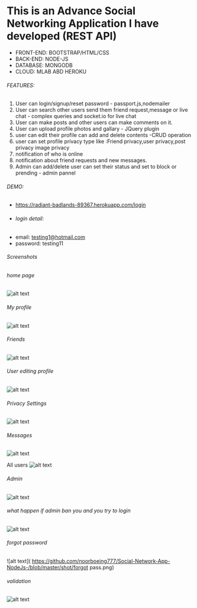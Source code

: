 # This is an Advance Social Networking Application I have developed (REST API)


- FRONT-END: BOOTSTRAP/HTML/CSS
- BACK-END: NODE-JS
- DATABASE: MONGODB
- CLOUD: MLAB ABD HEROKU

###### FEATURES: 
1. User can login/signup/reset password - passport.js,nodemailer
2. User can search other users send them friend request,message or live chat - complex queries and socket.io for live chat
3. User can make posts and other users can make comments on it.
4. User can upload profile photos and gallary - JQuery plugin
5. user can edit their profile can add and delete contents -CRUD operation
6. user can set profile privacy type like :Friend privacy,user privacy,post privacy image privacy
7. notification of who is online 
8. notification about friend requests and new messages.
9. Admin can add/delete user can set their status and set to block or prending - admin pannel
 
 ###### DEMO:
 
 - https://radiant-badlands-89367.herokuapp.com/login
 - ###### login detail:
 - email: testing1@hotmail.com
 - password: testing11
 
 ###### Screenshots 
 
 ###### home page
 
 ![alt text]( https://github.com/noorboeing777/Social-Network-App-NodeJs-/blob/master/shot/profile.png)
 
  ###### My profile
  
  
 ![alt text]( https://github.com/noorboeing777/Social-Network-App-NodeJs-/blob/master/shot/home.png)
 
###### Friends 

 ![alt text]( https://github.com/noorboeing777/Social-Network-App-NodeJs-/blob/master/shot/s5.png)
 
###### User editing profile
 ![alt text]( https://github.com/noorboeing777/Social-Network-App-NodeJs-/blob/master/shot/s6.png)
 
 ###### Privacy Settings
 ![alt text]( https://github.com/noorboeing777/Social-Network-App-NodeJs-/blob/master/shot/s10.png)
 
 ###### Messages 
 ![alt text]( https://github.com/noorboeing777/Social-Network-App-NodeJs-/blob/master/shot/msg.png)
 
 All users
 ![alt text]( https://github.com/noorboeing777/Social-Network-App-NodeJs-/blob/master/shot/s8.png)

###### Admin 

 ![alt text]( https://github.com/noorboeing777/Social-Network-App-NodeJs-/blob/master/shot/admin.png)
 
 ###### what happen if admin ban you and you try to login
 
  ![alt text]( https://github.com/noorboeing777/Social-Network-App-NodeJs-/blob/master/shot/ban.png)
  
  ###### forgot password 
  
   ![alt text]( https://github.com/noorboeing777/Social-Network-App-NodeJs-/blob/master/shot/forgot pass.png)
   
   ###### validation
   
   ![alt text]( https://github.com/noorboeing777/Social-Network-App-NodeJs-/blob/master/shot/wrong.png)
 




